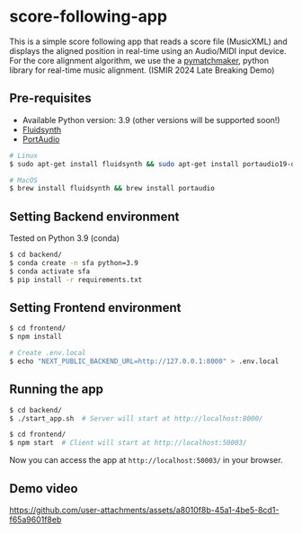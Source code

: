 # score-following-app

This is a simple score following app that reads a score file (MusicXML) and displays the aligned position in real-time using an Audio/MIDI input device. For the core alignment algorithm, we use the a [pymatchmaker](https://github.com/pymatchmaker/matchmaker), python library for real-time music alignment. (ISMIR 2024 Late Breaking Demo)

## Pre-requisites

- Available Python version: 3.9 (other versions will be supported soon!)
- [Fluidsynth](https://www.fluidsynth.org/)
- [PortAudio](https://www.portaudio.com/)

```bash
# Linux
$ sudo apt-get install fluidsynth && sudo apt-get install portaudio19-dev

# MacOS
$ brew install fluidsynth && brew install portaudio
```

## Setting Backend environment

Tested on Python 3.9 (conda)

```bash
$ cd backend/
$ conda create -n sfa python=3.9
$ conda activate sfa
$ pip install -r requirements.txt
```

## Setting Frontend environment

```bash
$ cd frontend/
$ npm install

# Create .env.local
$ echo "NEXT_PUBLIC_BACKEND_URL=http://127.0.0.1:8000" > .env.local
```

## Running the app

```bash
$ cd backend/
$ ./start_app.sh  # Server will start at http://localhost:8000/
```

```bash
$ cd frontend/
$ npm start  # Client will start at http://localhost:50003/
```

Now you can access the app at `http://localhost:50003/` in your browser.

## Demo video

https://github.com/user-attachments/assets/a8010f8b-45a1-4be5-8cd1-f65a9601f8eb

